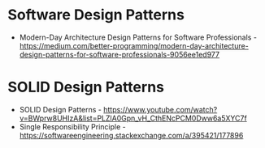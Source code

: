# Software Design Patterns

- Modern-Day Architecture Design Patterns for Software Professionals - https://medium.com/better-programming/modern-day-architecture-design-patterns-for-software-professionals-9056ee1ed977

# SOLID Design Patterns

- SOLID Design Patterns - https://www.youtube.com/watch?v=BWprw8UHIzA&list=PLZlA0Gpn_vH_CthENcPCM0Dww6a5XYC7f
- Single Responsibility Principle - https://softwareengineering.stackexchange.com/a/395421/177896